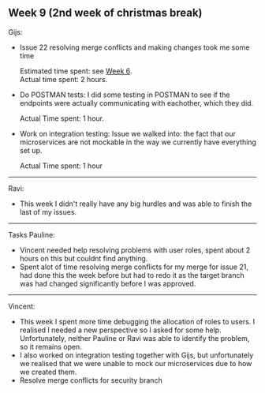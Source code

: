 ## Week 9 (2nd week of christmas break)
Gijs:
- Issue 22 resolving merge conflicts and making changes took me some time

	Estimated time spent: see [Week 6](./SprintRetrospective6.md).\
	Actual time spent: 2 hours.	

- Do POSTMAN tests: I did some testing in POSTMAN to see if the endpoints were actually communicating with eachother, which they did.

	Actual Time spent: 1 hour.
	
- Work on integration testing: Issue we walked into: the fact that our microservices are not mockable in the way we currently have everything set up.

    Actual Time spent: 1 hour

---
Ravi:
- This week I didn't really have any big hurdles and was able to finish the last of my issues. 

---
Tasks Pauline:<br />
- Vincent needed help resolving problems with user roles, spent about 2 hours on this but couldnt find anything. 
- Spent alot of time resolving merge conflicts for my merge for issue 21, had done this the week before but had to redo it as the target branch was had changed significantly before I was approved.
---
Vincent:
- This week I spent more time debugging the allocation of roles to users. I realised I needed a new perspective so I asked for some help. Unfortunately, neither Pauline or Ravi was able to identify the problem, so it remains open.
- I also worked on integration testing together with Gijs, but unfortunately we realised that we were unable to mock our microservices due to how we created them.
- Resolve merge conflicts for security branch

